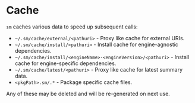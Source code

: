 Cache
=====

`sm` caches various data to speed up subsequent calls:

  * `~/.sm/cache/external/<pathuri>` - Proxy like cache for external URIs.
  * `~/.sm/cache/install/<pathuri>` - Install cache for engine-agnostic dependencies.
  * `~/.sm/cache/install/<engineName>-<engineVersion>/<pathuri>` - Install cache for engine-specific dependencies.
  * `~/.sm/cache/latest/<pathuri>` - Proxy like cache for latest summary data.
  * `<pkgPath>.sm/.*` - Package specific cache files.

Any of these may be deleted and will be re-generated on next use.
